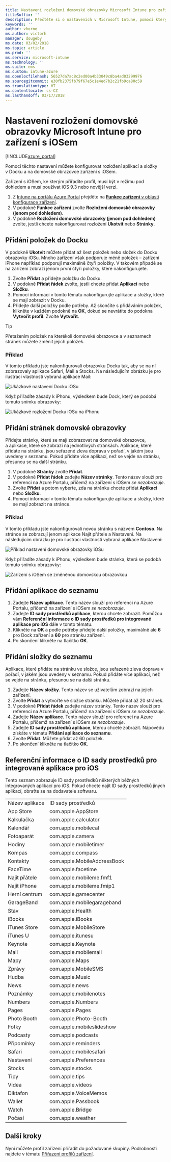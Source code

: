 ```yaml
---
title: Nastavení rozložení domovské obrazovky Microsoft Intune pro zařízení s iOSem
titleSuffix: ''
description: Přečtěte si o nastaveních v Microsoft Intune, pomocí kterých si můžete přizpůsobit domovskou obrazovku a Dock na zařízeních s iOSem.
keywords: ''
author: vhorne
ms.author: victorh
manager: dougeby
ms.date: 03/02/2018
ms.topic: article
ms.prod: ''
ms.service: microsoft-intune
ms.technology: ''
ms.suite: ems
ms.custom: intune-azure
ms.openlocfilehash: 56527da7ac8c2ed00a4b33049c8ba4ad03299976
ms.sourcegitcommit: e30fb2375fb79f67e5c1e4ed7b2c21fb9ca80c59
ms.translationtype: HT
ms.contentlocale: cs-CZ
ms.lasthandoff: 03/17/2018
---
```

# <a name="microsoft-intune-home-screen-layout-settings-for-devices-running-ios"></a>Nastavení rozložení domovské obrazovky Microsoft Intune pro zařízení s iOSem

[!INCLUDE[azure_portal](./includes/azure_portal.md)]

Pomocí těchto nastavení můžete konfigurovat rozložení aplikací a složky v Docku a na domovské obrazovce zařízení s iOSem.

Zařízení s iOSem, ke kterým přiřadíte profil, musí být v režimu pod dohledem a musí používat iOS 9.3 nebo novější verzi.

1. Z [Intune na portálu Azure Portal](https://portal.azure.com) přejděte na [**Funkce zařízení** v oblasti konfigurace zařízení](device-features-configure.md).
2. V podokně **Funkce zařízení** zvolte **Rozložení domovské obrazovky (jenom pod dohledem)**.
3. V podokně **Rozložení domovské obrazovky (jenom pod dohledem)** zvolte, jestli chcete nakonfigurovat rozložení **Ukotvit** nebo **Stránky**.

## <a name="add-items-to-the-dock"></a>Přidání položek do Docku

V podokně **Ukotvit** můžete přidat až šest položek nebo složek do Docku obrazovky iOSu. Mnoho zařízení však podporuje méně položek – zařízení iPhone například podporují maximálně čtyři položky. V takovém případě se na zařízení zobrazí jenom první čtyři položky, které nakonfigurujete.

1. Zvolte **Přidat** a přidejte položku do Docku.
2. V podokně **Přidat řádek** zvolte, jestli chcete přidat **Aplikaci** nebo **Složku**.
3. Pomocí informací v tomto tématu nakonfigurujte aplikace a složky, které se mají zobrazit v Docku.
4. Přidejte další položky podle potřeby. Až skončíte s přidáváním položek, klikněte v každém podokně na **OK**, dokud se nevrátíte do podokna **Vytvořit profil**. Zvolte **Vytvořit**.

>[!TIP]
> Přetažením položek na kterékoli domovské obrazovce a v seznamech stránek můžete změnit jejich položek.

### <a name="example"></a>Příklad

V tomto příkladu jste nakonfigurovali obrazovku Docku tak, aby se na ní zobrazovaly aplikace Safari, Mail a Stocks. Na následujícím obrázku je pro ilustraci vlastností vybraná aplikace Mail:

![Ukázkové nastavení Docku iOSu](./media/FfFiUcP.png)

Když přiřadíte zásady k iPhonu, výsledkem bude Dock, který se podobá tomuto snímku obrazovky:

![Ukázkové rozložení Docku iOSu na iPhonu](./media/bAgCe8F.png)

## <a name="add-home-screen-pages"></a>Přidání stránek domovské obrazovky

Přidejte stránky, které se mají zobrazovat na domovské obrazovce, a aplikace, které se zobrazí na jednotlivých stránkách. Aplikace, které přidáte na stránku, jsou seřazené zleva doprava v pořadí, v jakém jsou uvedeny v seznamu. Pokud přidáte více aplikací, než se vejde na stránku, přesunou se na další stránku.

1. V podokně **Stránky** zvolte **Přidat**.
2. V podokně **Přidat řádek** zadejte **Název stránky**. Tento název slouží pro referenci na Azure Portalu, přičemž na zařízení s iOSem *se nezobrazuje*.
3. Zvolte **Přidat** a potom vyberte, zda na stránku chcete přidat **Aplikaci** nebo **Složku**.
4. Pomocí informací v tomto tématu nakonfigurujte aplikace a složky, které se mají zobrazit na stránce.

### <a name="example"></a>Příklad

V tomto příkladu jste nakonfigurovali novou stránku s názvem **Contoso**. Na stránce se zobrazují jenom aplikace Najít přátele a Nastavení. Na následujícím obrázku je pro ilustraci vlastností vybraná aplikace Nastavení:

![Příklad nastavení domovské obrazovky iOSu](./media/Jc2OxyX.png)

Když přiřadíte zásady k iPhonu, výsledkem bude stránka, která se podobá tomuto snímku obrazovky:

![Zařízení s iOSem se změněnou domovskou obrazovkou](./media/Bd37PHa.png)

## <a name="how-to-add-an-app-to-the-list"></a>Přidání aplikace do seznamu

1. Zadejte **Název aplikace**. Tento název slouží pro referenci na Azure Portalu, přičemž na zařízení s iOSem *se nezobrazuje*.
2. Zadejte **ID sady prostředků aplikace**, kterou chcete zobrazit. Pomůžou vám **Referenční informace o ID sady prostředků pro integrované aplikace pro iOS** dále v tomto tématu.
3. Klikněte na **OK** a podle potřeby přidejte další položky, maximálně ale **6** pro Dock zařízení a **60** pro stránku zařízení.
4. Po skončení klikněte na tlačítko **OK**.

## <a name="how-to-add-a-folder-to-the-list"></a>Přidání složky do seznamu

Aplikace, které přidáte na stránku ve složce, jsou seřazené zleva doprava v pořadí, v jakém jsou uvedeny v seznamu. Pokud přidáte více aplikací, než se vejde na stránku, přesunou se na další stránku.

1. Zadejte **Název složky**. Tento název se uživatelům zobrazí na jejich zařízení.
2. Zvolte **Přidat** a vytvořte ve složce stránku. Můžete přidat až 20 stránek.
3. V podokně **Přidat řádek** zadejte název stránky. Tento název slouží pro referenci na Azure Portalu, přičemž na zařízení s iOSem *se nezobrazuje*.
3. Zadejte **Název aplikace**. Tento název slouží pro referenci na Azure Portalu, přičemž na zařízení s iOSem *se nezobrazuje*.
2. Zadejte **ID sady prostředků aplikace**, kterou chcete zobrazit. Nápovědu získáte v tématu **Přidání aplikace do seznamu**.
3. Zvolte **Přidat**. Můžete přidat až 60 položek.
4. Po skončení klikněte na tlačítko **OK**.


## <a name="bundle-id-reference-for-built-in-ios-apps"></a>Referenční informace o ID sady prostředků pro integrované aplikace pro iOS

Tento seznam zobrazuje ID sady prostředků některých běžných integrovaných aplikací pro iOS. Pokud chcete najít ID sady prostředků jiných aplikací, obraťte se na dodavatele softwaru.

|||
|-|-|
|Název aplikace|ID sady prostředků|
|App Store|com.apple.AppStore|
|Kalkulačka|com.apple.calculator|
|Kalendář|com.apple.mobilecal|
|Fotoaparát|com.apple.camera|
|Hodiny|com.apple.mobiletimer|
|Kompas|com.apple.compass|
|Kontakty|com.apple.MobileAddressBook|
|FaceTime|com.apple.facetime|
|Najít přátele|com.apple.mobileme.fmf1|
|Najít iPhone|com.apple.mobileme.fmip1|
|Herní centrum|com.apple.gamecenter|
|GarageBand|com.apple.mobilegarageband|
|Stav|com.apple.Health|
|iBooks|com.apple.iBooks|
|iTunes Store|com.apple.MobileStore|
|iTunes U|com.apple.itunesu|
|Keynote|com.apple.Keynote|
|Mail|com.apple.mobilemail|
|Mapy|com.apple.Maps|
|Zprávy|com.apple.MobileSMS|
|Hudba|com.apple.Music|
|News|com.apple.news|
|Poznámky|com.apple.mobilenotes|
|Numbers|com.apple.Numbers|
|Pages|com.apple.Pages|
|Photo Booth|com.apple.Photo-Booth|
|Fotky|com.apple.mobileslideshow|
|Podcasty|com.apple.podcasts|
|Připomínky|com.apple.reminders|
|Safari|com.apple.mobilesafari|
|Nastavení|com.apple.Preferences|
|Stocks|com.apple.stocks|
|Tipy|com.apple.tips|
|Videa|com.apple.videos|
|Diktafon|com.apple.VoiceMemos|
|Wallet|com.apple.Passbook|
|Watch|com.apple.Bridge|
|Počasí|com.apple.weather|


## <a name="next-steps"></a>Další kroky

Nyní můžete profil zařízení přiřadit do požadované skupiny. Podrobnosti najdete v tématu [Přiřazení profilů zařízení](device-profile-assign.md).
